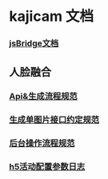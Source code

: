 # kajicam 文档

### [jsBridge文档](./jsBridge.md)
 
## 人脸融合

### [Api&生成流程规范](./faceApi.md)

### [生成单图片接口约定规范](./faceApi_resSingle.md)

### [后台操作流程规范](./faceApi_adminSys.md)

### [h5活动配置参数日志](./faceApi_adminSys.md)

